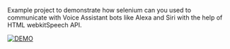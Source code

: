 Example project to demonstrate how selenium can you used to communicate with Voice Assistant bots like Alexa and Siri with the help of HTML webkitSpeech API.

[![DEMO](https://i.ytimg.com/vi/cLtafwz5Yz0/hqdefault.jpg)](https://youtu.be/cLtafwz5Yz0 "Selenium Alexa Bot")